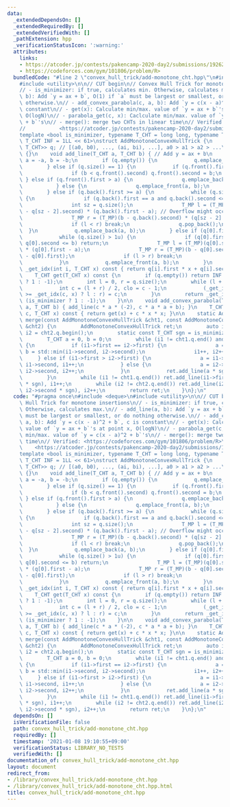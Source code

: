 ```yaml
---
data:
  _extendedDependsOn: []
  _extendedRequiredBy: []
  _extendedVerifiedWith: []
  _pathExtension: hpp
  _verificationStatusIcon: ':warning:'
  attributes:
    links:
    - https://atcoder.jp/contests/pakencamp-2020-day2/submissions/19262614>
    - https://codeforces.com/gym/101806/problem/R>
  bundledCode: "#line 2 \"convex_hull_trick/add-monotone_cht.hpp\"\n#include <deque>\n\
    #include <utility>\n\n// CUT begin\n// Convex Hull Trick for monotone insertions\n\
    // - is_minimizer: if true, calculates min. Otherwise, calculates max.\n// - add_line(a,\
    \ b): Add `y = ax + b`, O(1) if `a` must be largest or smallest, or do nothing\
    \ otherwise.\n// - add_convex_parabola(c, a, b): Add `y = c(x - a)^2 + b`, c is\
    \ constant\n// - get(x): Calculate min/max. value of `y = ax + b`'s at point x,\
    \ O(logN)\n// - parabola_get(c, x): Caclculate min/max. value of `y = c(x - a)^2\
    \ + b`'s\n// - merge(): merge two CHTs in linear time\n// Verified: <https://codeforces.com/gym/101806/problem/R>\n\
    //           <https://atcoder.jp/contests/pakencamp-2020-day2/submissions/19262614>\n\
    template <bool is_minimizer, typename T_CHT = long long, typename T_MP = __int128,\
    \ T_CHT INF = 1LL << 61>\nstruct AddMonotoneConvexHullTrick {\n    std::deque<std::pair<T_CHT,\
    \ T_CHT>> q; // [(a0, b0), ..., (ai, bi), ...], a0 > a1 > a2 > ...\n    AddMonotoneConvexHullTrick()\
    \ {}\n    void add_line(T_CHT a, T_CHT b) { // Add y = ax + b\n        if (!is_minimizer)\
    \ a = -a, b = -b;\n        if (q.empty()) {\n            q.emplace_back(a, b);\n\
    \        } else if (q.size() == 1) {\n            if (q.front().first == a) {\n\
    \                if (b < q.front().second) q.front().second = b;\n           \
    \ } else if (q.front().first > a) {\n                q.emplace_back(a, b);\n \
    \           } else {\n                q.emplace_front(a, b);\n            }\n\
    \        } else if (q.back().first >= a) {\n            while (q.size() > 1u)\
    \ {\n                if (q.back().first == a and q.back().second <= b) return;\n\
    \                int sz = q.size();\n                T_MP l = (T_MP)(q.back().second\
    \ - q[sz - 2].second) * (q.back().first - a); // Overflow might occur here.\n\
    \                T_MP r = (T_MP)(b - q.back().second) * (q[sz - 2].first - q.back().first);\n\
    \                if (l < r) break;\n                q.pop_back();\n          \
    \  }\n            q.emplace_back(a, b);\n        } else if (q[0].first <= a) {\n\
    \            while (q.size() > 1u) {\n                if (q[0].first == a and\
    \ q[0].second <= b) return;\n                T_MP l = (T_MP)(q[0].second - q[1].second)\
    \ * (q[0].first - a);\n                T_MP r = (T_MP)(b - q[0].second) * (q[1].first\
    \ - q[0].first);\n                if (l > r) break;\n                q.pop_front();\n\
    \            }\n            q.emplace_front(a, b);\n        }\n    }\n\n    T_CHT\
    \ _get_idx(int i, T_CHT x) const { return q[i].first * x + q[i].second; }\n\n\
    \    T_CHT get(T_CHT x) const {\n        if (q.empty()) return INF * (is_minimizer\
    \ ? 1 : -1);\n        int l = 0, r = q.size();\n        while (l + 1 < r) {\n\
    \            int c = (l + r) / 2, clo = c - 1;\n            (_get_idx(clo, x)\
    \ >= _get_idx(c, x) ? l : r) = c;\n        }\n        return _get_idx(l, x) *\
    \ (is_minimizer ? 1 : -1);\n    }\n\n    void add_convex_parabola(T_CHT c, T_CHT\
    \ a, T_CHT b) { add_line(c * a * (-2), c * a * a + b); }\n    T_CHT parabola_get(T_CHT\
    \ c, T_CHT x) const { return get(x) + c * x * x; }\n\n    static AddMonotoneConvexHullTrick\
    \ merge(const AddMonotoneConvexHullTrick &cht1, const AddMonotoneConvexHullTrick\
    \ &cht2) {\n        AddMonotoneConvexHullTrick ret;\n        auto i1 = cht1.q.begin(),\
    \ i2 = cht2.q.begin();\n        static const T_CHT sgn = is_minimizer ? 1 : -1;\n\
    \        T_CHT a = 0, b = 0;\n        while (i1 != cht1.q.end() and i2 != cht2.q.end())\
    \ {\n            if (i1->first == i2->first) {\n                a = i1->first,\
    \ b = std::min(i1->second, i2->second);\n                i1++, i2++;\n       \
    \     } else if (i1->first > i2->first) {\n                a = i1->first, b =\
    \ i1->second, i1++;\n            } else {\n                a = i2->first, b =\
    \ i2->second, i2++;\n            }\n            ret.add_line(a * sgn, b * sgn);\n\
    \        }\n        while (i1 != cht1.q.end()) ret.add_line(i1->first * sgn, i1->second\
    \ * sgn), i1++;\n        while (i2 != cht2.q.end()) ret.add_line(i2->first * sgn,\
    \ i2->second * sgn), i2++;\n        return ret;\n    }\n};\n"
  code: "#pragma once\n#include <deque>\n#include <utility>\n\n// CUT begin\n// Convex\
    \ Hull Trick for monotone insertions\n// - is_minimizer: if true, calculates min.\
    \ Otherwise, calculates max.\n// - add_line(a, b): Add `y = ax + b`, O(1) if `a`\
    \ must be largest or smallest, or do nothing otherwise.\n// - add_convex_parabola(c,\
    \ a, b): Add `y = c(x - a)^2 + b`, c is constant\n// - get(x): Calculate min/max.\
    \ value of `y = ax + b`'s at point x, O(logN)\n// - parabola_get(c, x): Caclculate\
    \ min/max. value of `y = c(x - a)^2 + b`'s\n// - merge(): merge two CHTs in linear\
    \ time\n// Verified: <https://codeforces.com/gym/101806/problem/R>\n//       \
    \    <https://atcoder.jp/contests/pakencamp-2020-day2/submissions/19262614>\n\
    template <bool is_minimizer, typename T_CHT = long long, typename T_MP = __int128,\
    \ T_CHT INF = 1LL << 61>\nstruct AddMonotoneConvexHullTrick {\n    std::deque<std::pair<T_CHT,\
    \ T_CHT>> q; // [(a0, b0), ..., (ai, bi), ...], a0 > a1 > a2 > ...\n    AddMonotoneConvexHullTrick()\
    \ {}\n    void add_line(T_CHT a, T_CHT b) { // Add y = ax + b\n        if (!is_minimizer)\
    \ a = -a, b = -b;\n        if (q.empty()) {\n            q.emplace_back(a, b);\n\
    \        } else if (q.size() == 1) {\n            if (q.front().first == a) {\n\
    \                if (b < q.front().second) q.front().second = b;\n           \
    \ } else if (q.front().first > a) {\n                q.emplace_back(a, b);\n \
    \           } else {\n                q.emplace_front(a, b);\n            }\n\
    \        } else if (q.back().first >= a) {\n            while (q.size() > 1u)\
    \ {\n                if (q.back().first == a and q.back().second <= b) return;\n\
    \                int sz = q.size();\n                T_MP l = (T_MP)(q.back().second\
    \ - q[sz - 2].second) * (q.back().first - a); // Overflow might occur here.\n\
    \                T_MP r = (T_MP)(b - q.back().second) * (q[sz - 2].first - q.back().first);\n\
    \                if (l < r) break;\n                q.pop_back();\n          \
    \  }\n            q.emplace_back(a, b);\n        } else if (q[0].first <= a) {\n\
    \            while (q.size() > 1u) {\n                if (q[0].first == a and\
    \ q[0].second <= b) return;\n                T_MP l = (T_MP)(q[0].second - q[1].second)\
    \ * (q[0].first - a);\n                T_MP r = (T_MP)(b - q[0].second) * (q[1].first\
    \ - q[0].first);\n                if (l > r) break;\n                q.pop_front();\n\
    \            }\n            q.emplace_front(a, b);\n        }\n    }\n\n    T_CHT\
    \ _get_idx(int i, T_CHT x) const { return q[i].first * x + q[i].second; }\n\n\
    \    T_CHT get(T_CHT x) const {\n        if (q.empty()) return INF * (is_minimizer\
    \ ? 1 : -1);\n        int l = 0, r = q.size();\n        while (l + 1 < r) {\n\
    \            int c = (l + r) / 2, clo = c - 1;\n            (_get_idx(clo, x)\
    \ >= _get_idx(c, x) ? l : r) = c;\n        }\n        return _get_idx(l, x) *\
    \ (is_minimizer ? 1 : -1);\n    }\n\n    void add_convex_parabola(T_CHT c, T_CHT\
    \ a, T_CHT b) { add_line(c * a * (-2), c * a * a + b); }\n    T_CHT parabola_get(T_CHT\
    \ c, T_CHT x) const { return get(x) + c * x * x; }\n\n    static AddMonotoneConvexHullTrick\
    \ merge(const AddMonotoneConvexHullTrick &cht1, const AddMonotoneConvexHullTrick\
    \ &cht2) {\n        AddMonotoneConvexHullTrick ret;\n        auto i1 = cht1.q.begin(),\
    \ i2 = cht2.q.begin();\n        static const T_CHT sgn = is_minimizer ? 1 : -1;\n\
    \        T_CHT a = 0, b = 0;\n        while (i1 != cht1.q.end() and i2 != cht2.q.end())\
    \ {\n            if (i1->first == i2->first) {\n                a = i1->first,\
    \ b = std::min(i1->second, i2->second);\n                i1++, i2++;\n       \
    \     } else if (i1->first > i2->first) {\n                a = i1->first, b =\
    \ i1->second, i1++;\n            } else {\n                a = i2->first, b =\
    \ i2->second, i2++;\n            }\n            ret.add_line(a * sgn, b * sgn);\n\
    \        }\n        while (i1 != cht1.q.end()) ret.add_line(i1->first * sgn, i1->second\
    \ * sgn), i1++;\n        while (i2 != cht2.q.end()) ret.add_line(i2->first * sgn,\
    \ i2->second * sgn), i2++;\n        return ret;\n    }\n};\n"
  dependsOn: []
  isVerificationFile: false
  path: convex_hull_trick/add-monotone_cht.hpp
  requiredBy: []
  timestamp: '2021-01-08 19:10:55+09:00'
  verificationStatus: LIBRARY_NO_TESTS
  verifiedWith: []
documentation_of: convex_hull_trick/add-monotone_cht.hpp
layout: document
redirect_from:
- /library/convex_hull_trick/add-monotone_cht.hpp
- /library/convex_hull_trick/add-monotone_cht.hpp.html
title: convex_hull_trick/add-monotone_cht.hpp
---
```


